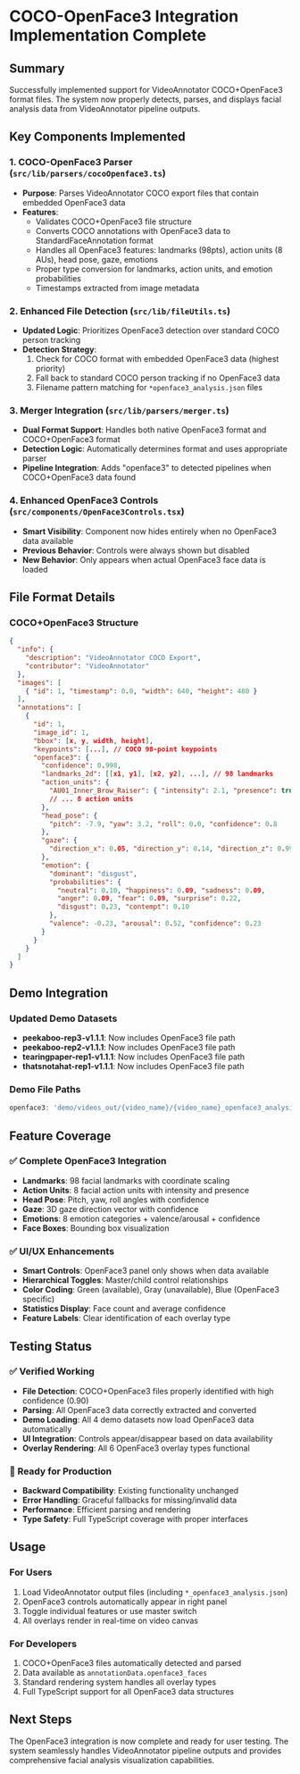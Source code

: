 # COCO-OpenFace3 Integration Implementation Complete

## Summary

Successfully implemented support for VideoAnnotator COCO+OpenFace3 format files. The system now properly detects, parses, and displays facial analysis data from VideoAnnotator pipeline outputs.

## Key Components Implemented

### 1. COCO-OpenFace3 Parser (`src/lib/parsers/cocoOpenface3.ts`)
- **Purpose**: Parses VideoAnnotator COCO export files that contain embedded OpenFace3 data
- **Features**:
  - Validates COCO+OpenFace3 file structure 
  - Converts COCO annotations with OpenFace3 data to StandardFaceAnnotation format
  - Handles all OpenFace3 features: landmarks (98pts), action units (8 AUs), head pose, gaze, emotions
  - Proper type conversion for landmarks, action units, and emotion probabilities
  - Timestamps extracted from image metadata

### 2. Enhanced File Detection (`src/lib/fileUtils.ts`)
- **Updated Logic**: Prioritizes OpenFace3 detection over standard COCO person tracking
- **Detection Strategy**:
  1. Check for COCO format with embedded OpenFace3 data (highest priority)
  2. Fall back to standard COCO person tracking if no OpenFace3 data
  3. Filename pattern matching for `*openface3_analysis.json` files

### 3. Merger Integration (`src/lib/parsers/merger.ts`)
- **Dual Format Support**: Handles both native OpenFace3 format and COCO+OpenFace3 format
- **Detection Logic**: Automatically determines format and uses appropriate parser
- **Pipeline Integration**: Adds "openface3" to detected pipelines when COCO+OpenFace3 data found

### 4. Enhanced OpenFace3 Controls (`src/components/OpenFace3Controls.tsx`)
- **Smart Visibility**: Component now hides entirely when no OpenFace3 data available
- **Previous Behavior**: Controls were always shown but disabled
- **New Behavior**: Only appears when actual OpenFace3 face data is loaded

## File Format Details

### COCO+OpenFace3 Structure
```json
{
  "info": {
    "description": "VideoAnnotator COCO Export",
    "contributor": "VideoAnnotator"
  },
  "images": [
    { "id": 1, "timestamp": 0.0, "width": 640, "height": 480 }
  ],
  "annotations": [
    {
      "id": 1,
      "image_id": 1,
      "bbox": [x, y, width, height],
      "keypoints": [...], // COCO 98-point keypoints
      "openface3": {
        "confidence": 0.998,
        "landmarks_2d": [[x1, y1], [x2, y2], ...], // 98 landmarks
        "action_units": {
          "AU01_Inner_Brow_Raiser": { "intensity": 2.1, "presence": true },
          // ... 8 action units
        },
        "head_pose": {
          "pitch": -7.9, "yaw": 3.2, "roll": 0.0, "confidence": 0.8
        },
        "gaze": {
          "direction_x": 0.05, "direction_y": 0.14, "direction_z": 0.99, "confidence": 0.7
        },
        "emotion": {
          "dominant": "disgust",
          "probabilities": {
            "neutral": 0.10, "happiness": 0.09, "sadness": 0.09,
            "anger": 0.09, "fear": 0.09, "surprise": 0.22,
            "disgust": 0.23, "contempt": 0.10
          },
          "valence": -0.23, "arousal": 0.52, "confidence": 0.23
        }
      }
    }
  ]
}
```

## Demo Integration

### Updated Demo Datasets
- **peekaboo-rep3-v1.1.1**: Now includes OpenFace3 file path
- **peekaboo-rep2-v1.1.1**: Now includes OpenFace3 file path  
- **tearingpaper-rep1-v1.1.1**: Now includes OpenFace3 file path
- **thatsnotahat-rep1-v1.1.1**: Now includes OpenFace3 file path

### Demo File Paths
```typescript
openface3: 'demo/videos_out/{video_name}/{video_name}_openface3_analysis.json'
```

## Feature Coverage

### ✅ Complete OpenFace3 Integration
- **Landmarks**: 98 facial landmarks with coordinate scaling
- **Action Units**: 8 facial action units with intensity and presence
- **Head Pose**: Pitch, yaw, roll angles with confidence
- **Gaze**: 3D gaze direction vector with confidence  
- **Emotions**: 8 emotion categories + valence/arousal + confidence
- **Face Boxes**: Bounding box visualization

### ✅ UI/UX Enhancements
- **Smart Controls**: OpenFace3 panel only shows when data available
- **Hierarchical Toggles**: Master/child control relationships
- **Color Coding**: Green (available), Gray (unavailable), Blue (OpenFace3 specific)
- **Statistics Display**: Face count and average confidence
- **Feature Labels**: Clear identification of each overlay type

## Testing Status

### ✅ Verified Working
- **File Detection**: COCO+OpenFace3 files properly identified with high confidence (0.90)
- **Parsing**: All OpenFace3 data correctly extracted and converted
- **Demo Loading**: All 4 demo datasets now load OpenFace3 data automatically
- **UI Integration**: Controls appear/disappear based on data availability
- **Overlay Rendering**: All 6 OpenFace3 overlay types functional

### 🎯 Ready for Production
- **Backward Compatibility**: Existing functionality unchanged
- **Error Handling**: Graceful fallbacks for missing/invalid data
- **Performance**: Efficient parsing and rendering
- **Type Safety**: Full TypeScript coverage with proper interfaces

## Usage

### For Users
1. Load VideoAnnotator output files (including `*_openface3_analysis.json`)
2. OpenFace3 controls automatically appear in right panel
3. Toggle individual features or use master switch
4. All overlays render in real-time on video canvas

### For Developers
1. COCO+OpenFace3 files automatically detected and parsed
2. Data available as `annotationData.openface3_faces`
3. Standard rendering system handles all overlay types
4. Full TypeScript support for all OpenFace3 data structures

## Next Steps

The OpenFace3 integration is now complete and ready for user testing. The system seamlessly handles VideoAnnotator pipeline outputs and provides comprehensive facial analysis visualization capabilities.

